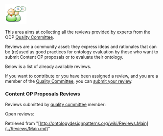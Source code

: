 [![](../images/thumb/c/c5/ListReviews.png/70px-ListReviews.png)](../Image/ListReviews.png.md "ListReviews.png")


  

This area aims at collecting all the reviews provided by experts from the ODP  [Quality Committee](../QualityCommittee.md "QualityCommittee").


Reviews are a community asset: they express ideas and rationales that can be (re)used as good practices for ontology evaluation by those who want to submit Content OP proposals or to evaluate their ontology. 


Below is a list of already available reviews.


If you want to contribute or you have been assigned a review, and you are a member of the  [Quality Committee](../QualityCommittee.md "QualityCommittee"), you can  [submit your review](../Reviews/PostReview.md "Reviews:PostReview"). 



###   Content OP Proposals Reviews


Reviews submitted by [quality committee](../QualityCommittee.md "QualityCommittee") member:



  

Open reviews:





Retrieved from "[http://ontologydesignpatterns.org/wiki/Reviews:Main](../Reviews/Main.md)"